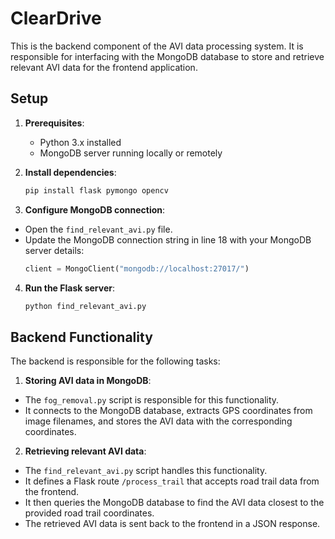 # ClearDrive 

This is the backend component of the AVI data processing system. It is responsible for interfacing with the MongoDB database to store and retrieve relevant AVI data for the frontend application.

## Setup

1. **Prerequisites**:
   - Python 3.x installed
   - MongoDB server running locally or remotely

2. **Install dependencies**:
   ```bash
   pip install flask pymongo opencv
4. **Configure MongoDB connection**:
- Open the `find_relevant_avi.py` file.
- Update the MongoDB connection string in line 18 with your MongoDB server details:
  ```python
  client = MongoClient("mongodb://localhost:27017/")
  ```

4. **Run the Flask server**:
   ```bash
   python find_relevant_avi.py
## Backend Functionality

The backend is responsible for the following tasks:

1. **Storing AVI data in MongoDB**:
- The `fog_removal.py` script is responsible for this functionality.
- It connects to the MongoDB database, extracts GPS coordinates from image filenames, and stores the AVI data with the corresponding coordinates.

2. **Retrieving relevant AVI data**:
- The `find_relevant_avi.py` script handles this functionality.
- It defines a Flask route `/process_trail` that accepts road trail data from the frontend.
- It then queries the MongoDB database to find the AVI data closest to the provided road trail coordinates.
- The retrieved AVI data is sent back to the frontend in a JSON response.

